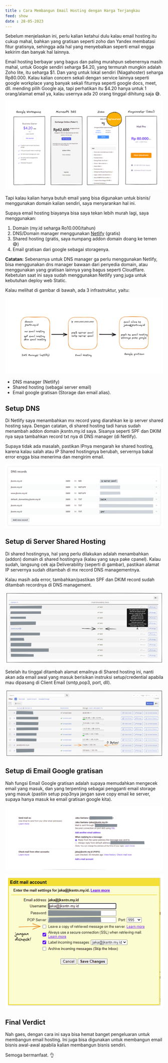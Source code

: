 ```yaml
---
title : Cara Membangun Email Hosting dengan Harga Terjangkau
feed: show
date : 28-05-2023
---
```


Sebelum menjelaskan ini, perlu kalian ketahui dulu kalau email hosting itu cukup mahal, bahkan yang gratisan seperti zoho dan Yandex membatasi fitur gratisnya, sehingga ada hal yang menyebalkan seperti email engga kekirim dan banyak hal lainnya.

Email hosting berbayar yang bagus dan paling murahpun sebenernya masih mahal, untuk Google sendiri seharga $4.20, yang termurah mungkin adalah Zoho lite, itu seharga $1. Dan yang untuk lokal sendiri (Niagahoster) seharga Rp80.000. Kalau kalian concern sekali dengan service lainnya seperti google workplace yang banyak sekali fiturnya seperti google docs, meet, dll. mending pilih Google aja, tapi perhatikan itu $4.20 hanya untuk 1 orang/alamat email ya, kalau usernya ada 20 orang tinggal dihitung saja 😅.

![](/assets/img/email2.png)

Tapi kalau kalian hanya butuh email yang bisa digunakan untuk bisnis/ menggunakan domain kalian sendiri, saya menyarankan hal ini.

Supaya email hosting biayanya bisa saya tekan lebih murah lagi, saya menggunakan: 

1.  Domain (my.id seharga Ro10.000/tahun) 
2.  DNS/Domain manager menggunakan [Netlify](https://www.netlify.com/) (gratis) 
3.  Shared hosting (gratis, saya numpang addon domain doang ke temen 😅) 
4.  Email gratisan dari google sebagai storagenya.

**Catatan:** Sebenarnya untuk DNS manager ga perlu menggunakan Netlify, bisa menggunakan dns manager bawaan dari penyedia domain, atau menggunakan yang gratisan lainnya yang bagus seperti Cloudflare. Kebetulan saat ini saya sudah menggunakan Netlify yang juga untuk kebutuhan deploy web Static. 

Kalau melihat di gambar di bawah, ada 3 infrastruktur, yaitu:

![](/assets/img/email1.png)

-   DNS manager (Netlify)
-   Shared hosting (sebagai server email)
-   Email google gratisan (Storage dan email alias).

## Setup DNS

Di Netlify saya menambahkan mx record yang diarahkan ke ip server shared hosting saya. Dengan catatan, di shared hosting tadi harus sudah menambah addon domain jksntn.my.id saya. Sisanya seperti SPF dan DKIM nya saya tambahkan record txt nya di DNS manager (di Netlify).

Supaya tidak ada masalah, pastikan IPnya mengarah ke shared hosting, karena kalau salah atau IP Shared hostingnya berubah, servernya bakal error engga bisa menerima dan mengirim email.

![](/assets/img/email3.png)

## Setup di Server Shared Hosting

Di shared hostingnya, hal yang perlu dilakukan adalah menambahkan (addon) domain di shared hostingnya (kalau yang saya pake cpanel). Kalau sudah, langsung cek aja Deliverability (seperti di gambar), pastikan alamat IP servernya sudah ditambah di mx record DNS managementnya.

Kalau masih ada error, tambahkan/pastikan SPF dan DKIM record sudah ditambah recordnya di DNS management.

![](/assets/img/email4.png)

Setelah itu tinggal ditambah alamat emailnya di Shared hosting ini, nanti akan ada email awal yang masuk berisikan instruksi setup/credential apabila mau dipasang di Client Email (smtp,pop3, port, dll).

![](/assets/img/email5.png)

## Setup di Email Google gratisan

Nah fungsi Email Google gratisan adalah supaya memudahkan mengecek email yang masuk, dan yang terpenting sebagai pengganti email storage yang masuk (pastiin setup pop3nya jangan save copy email ke server, supaya hanya masuk ke email gratisan google kita).

![](/assets/img/email6.png)

![](/assets/img/email7.png)

## Final Verdict

Nah gaes, dengan cara ini saya bisa hemat banget pengeluaran untuk membangun email hosting. Ini juga bisa digunakan untuk membangun email bisnis awal-awal apabila kalian membangun bisnis sendiri.

Semoga bermanfaat. 👌
